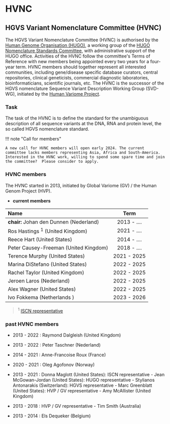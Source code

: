 # HVNC

## HGVS Variant Nomenclature Committee (HVNC)

The HGVS Variant Nomenclature Committee (HVNC) is authorised by the [Human Genome Organisation (HUGO)](https://www.hugo-international.org), a working group of the [HUGO Nomenclature Standards Committee](https://www.hugo-international.org/standards), with administrative support of the HUGO office. Activities of the HVNC follow the committee's Terms of Reference with new members being appointed every two years for a four-year term. HVNC members should together represent all interested communities, including gene/disease specific database curators, central repositories, clinical geneticists, commercial diagnostic laboratories, bioinformaticians, scientific journals, etc.  The HVNC is the successor of the HGVS nomenclature Sequence Variant Description Working Group (SVD-WG), initiated by the [Human Variome Project](https://www.humanvariomeproject.org/sdp/wg04-sequence-variant-description-committee.html).

### Task

The task of the HVNC is to define the standard for the unambiguous description of all sequence variants at the DNA, RNA and protein level, the so called HGVS nomenclature standard.

!!! note "Call for members"

    A new call for HVNC members will open early 2024. The current committee lacks members representing Asia, Africa and South-America. Interested in the HVNC work, willing to spend some spare time and join the committee?  Please consider to apply.

### HVNC members

The HVNC started in 2013, initiated by Global Variome (GV) / the Human Genom Project (HVP).

* **current members**

| Name                                   |  Term         |
|:--------------------------------------|:-------------:|
| **chair:** Johan den Dunnen  (Nederland)         |  2013 - ....  |
| Ros Hastings <sup>1</sup>  (United Kingdom)       |  2021 - ....  |
| Reece Hart  (United States)            |  2014 - ....  |
| Peter Causey-Freeman  (United Kingdom) |  2018 - ....  |
| Terence Murphy  (United States)        |  2021 - 2025  |
| Marina DiStefano  (United States)      |  2022 - 2025  |
| Rachel Taylor  (United Kingdom)        |  2022 - 2025  |
| Jeroen Laros  (Nederland)              |  2022 - 2025  |
| Alex Wagner  (United States)           |  2022 - 2025  |
| Ivo Fokkema  (Netherlands  )           |  2023 - 2026  |

> <sup>1</sup> [ISCN representative](/background/consultation/ISCN/)

### past HVNC members

* 2013 - 2022 : Raymond Dalgleish  (United Kingdom)

* 2013 - 2022 : Peter Taschner  (Nederland)

* 2014 - 2021 : Anne-Francoise Roux  (France)

* 2020 - 2021 : Oleg Agofonov  (Norway)

* 2013 - 2021 : Donna Maglott (United States): ISCN representative - Jean McGowan-Jordan  (United States): HUGO representative - Stylianos Antonarakis  (Switzerland): HGVS representative -  Marc Greenblatt  (United States): HVP / GV representative - Amy McAllister  (United Kingdom)
    
* 2013 - 2018 : HVP / GV representative - Tim Smith  (Australia)

* 2013 - 2014 : Els Dequeker  (Belgium)